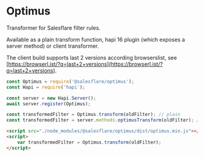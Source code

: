 # Optimus

Transformer for Salesflare filter rules.

Available as a plain transform function, hapi 16 plugin (which exposes a server method) or client transformer.

The client build supports last 2 versions according browserslist, see [https://browserl.ist/?q=last+2+versions](https://browserl.ist/?q=last+2+versions).

```js
const Optimus = require('@salesflare/optimus');
const Hapi = require('hapi');

const server = new Hapi.Server();
await server.register(Optimus);

const transformedFilter = Optimus.transform(oldFilter); // plain
const transformedFilter = server.methods.optimusTransform(oldFilter); // hapi server method
```

```html
<script src="./node_modules/@salesflare/optimus/dist/optimus.min.js"></script>
<script>
    var transformedFilter = Optimus.transform(oldFilter);
</script>
```

